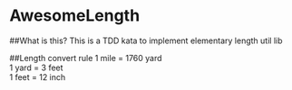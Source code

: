 # AwesomeLength

##What is this?
This is a TDD kata to implement elementary length util lib

##Length convert rule
1 mile = 1760 yard  
1 yard = 3 feet  
1 feet = 12 inch  